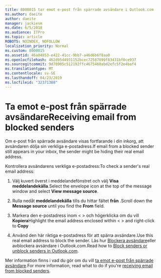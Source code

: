 ```yaml
---
title: 8000015 tar emot e-post från spärrade avsändare i Outlook.com
ms.author: daeite
author: daeite
manager: jackiesm
ms.date: 6/5/2018
ms.audience: ITPro
ms.topic: article
ROBOTS: NOINDEX, NOFOLLOW
localization_priority: Normal
ms.custom: 8000015
ms.assetid: 46a04853-e422-41cc-9bb7-a46d6b6f8aa0
ms.openlocfilehash: 462d95d4931152bcec72587899f83431bf0ce937
ms.sourcegitcommit: 9d78905c512192ffc4675468abd2efc5f2e4baf4
ms.translationtype: MT
ms.contentlocale: sv-SE
ms.lasthandoff: 04/23/2019
ms.locfileid: "32371388"
---
```

# <a name="receiving-email-from-blocked-senders"></a><span data-ttu-id="50bad-102">Ta emot e-post från spärrade avsändare</span><span class="sxs-lookup"><span data-stu-id="50bad-102">Receiving email from blocked senders</span></span>

<span data-ttu-id="50bad-103">Om e-post från spärrade avsändare visas fortfarande i din inkorg, att avsändaren dölja sin verkliga e-postadress.</span><span class="sxs-lookup"><span data-stu-id="50bad-103">If email from a blocked sender still appears in your inbox, the sender might be hiding their real email address.</span></span>
  
<span data-ttu-id="50bad-104">Kontrollera avsändarens verkliga e-postadress:</span><span class="sxs-lookup"><span data-stu-id="50bad-104">To check a sender's real email address:</span></span>
  
1. <span data-ttu-id="50bad-105">Välj kuvert överst i meddelandefönstret och välj **Visa meddelandekälla**.</span><span class="sxs-lookup"><span data-stu-id="50bad-105">Select the envelope icon at the top of the message window and select **View message source**.</span></span>
    
2. <span data-ttu-id="50bad-106">Rulla nedåt **meddelandekälla** tills du hittar fältet **från** .</span><span class="sxs-lookup"><span data-stu-id="50bad-106">Scroll down the **Message source** until you find the **From** field.</span></span> 
    
3. <span data-ttu-id="50bad-107">Markera den e-postadress inom \< \> och högerklicka om du vill **Kopiera**</span><span class="sxs-lookup"><span data-stu-id="50bad-107">Highlight the email address enclosed within \< \> and right-click to **Copy**</span></span>
    
4. <span data-ttu-id="50bad-108">Använd den här riktiga e-postadress för att spärra avsändare.</span><span class="sxs-lookup"><span data-stu-id="50bad-108">Use this real email address to block the sender.</span></span> <span data-ttu-id="50bad-109">Läs hur [Blockera avsändare](https://support.office.com/article/afba1c94-77bb-4f50-8b85-057cf52f4d5e.aspx)eller avblockera avsändare i Outlook.com.</span><span class="sxs-lookup"><span data-stu-id="50bad-109">Read how to [Block senders or unblock senders in Outlook.com](https://support.office.com/article/afba1c94-77bb-4f50-8b85-057cf52f4d5e.aspx).</span></span>
    
<span data-ttu-id="50bad-110">Mer information finns i vad du gör om du vill [ta emot e-post från spärrade avsändare](https://go.microsoft.com/fwlink/p/?linkid=2002011&amp;clcid=0x409).</span><span class="sxs-lookup"><span data-stu-id="50bad-110">For more information, read what to do if you're [receiving email from blocked senders](https://go.microsoft.com/fwlink/p/?linkid=2002011&amp;clcid=0x409).</span></span>
  

